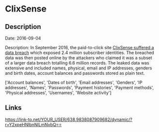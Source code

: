 # ClixSense

## Description

Date: 2016-09-04

Description:
In September 2016, the paid-to-click site <a href="http://cybercashworldwide.com/clixsense-has-been-hacked" target="_blank" rel="noopener">ClixSense suffered a data breach</a> which exposed 2.4 million subscriber identities. The breached data was then posted online by the attackers who claimed it was a subset of a larger data breach totalling 6.6 million records. The leaked data was extensive and included names, physical, email and IP addresses, genders and birth dates, account balances and passwords stored as plain text.


['Account balances', 'Dates of birth', 'Email addresses', 'Genders', 'IP addresses', 'Names', 'Passwords', 'Payment histories', 'Payment methods', 'Physical addresses', 'Usernames', 'Website activity']

## Links

https://link-to.net/YOUR_USER/638.9838087909682/dynamic/?r=Y2xpeHNlbnNlLmNvbQ==